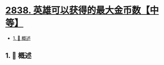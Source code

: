 # [2838. 英雄可以获得的最大金币数【中等】](https://github.com/Tdahuyou/TNotes.leetcode/tree/main/notes/2838.%20%E8%8B%B1%E9%9B%84%E5%8F%AF%E4%BB%A5%E8%8E%B7%E5%BE%97%E7%9A%84%E6%9C%80%E5%A4%A7%E9%87%91%E5%B8%81%E6%95%B0%E3%80%90%E4%B8%AD%E7%AD%89%E3%80%91)

<!-- region:toc -->

- [1. 📝 概述](#1--概述)

<!-- endregion:toc -->

## 1. 📝 概述
